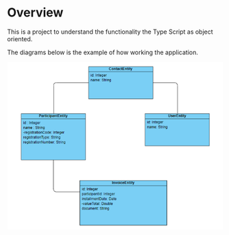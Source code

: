 # Overview

This is a project to understand the functionality the Type Script as object oriented.

The diagrams below is the example of how working the application.

![entities.PNG](img/entities.PNG)